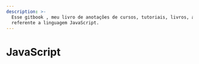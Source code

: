 ```yaml
---
description: >-
  Esse gitbook , meu livro de anotações de cursos, tutoriais, livros, artigos
  referente a linguagem JavaScript.
---
```


# JavaScript

